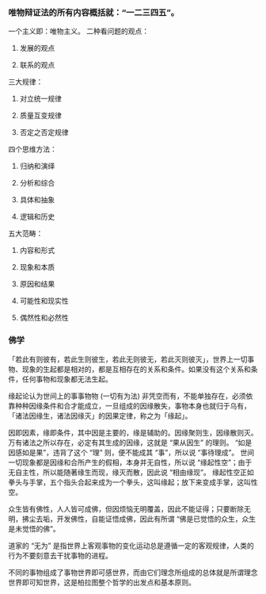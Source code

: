 ### 唯物辩证法的所有内容概括就：“一二三四五”。

一个主义即：唯物主义。
二种看问题的观点：

1. 发展的观点

2. 联系的观点

三大规律：

1. 对立统一规律

2. 质量互变规律

3. 否定之否定规律

四个思维方法：

1. 归纳和演绎

2. 分析和综合

3. 具体和抽象

4. 逻辑和历史

五大范畴：

1. 内容和形式

2. 现象和本质

3. 原因和结果

4. 可能性和现实性

5. 偶然性和必然性

### 佛学

「若此有则彼有，若此生则彼生，若此无则彼无，若此灭则彼灭」，世界上一切事物、现象的生起都是相对的，都是互相存在的关系和条件。如果没有这个关系和条件，任何事物和现象都无法生起。

缘起论认为世间上的事事物物 (一切有为法) 非凭空而有，不能单独存在，必须依靠种种因缘条件和合才能成立，一旦组成的因缘散失，事物本身也就归于乌有，「诸法因缘生，诸法因缘灭」的因果定律，称之为「缘起」。

因即因素，缘即条件，其中因是主要的，缘是辅助的。因缘聚则生，因缘散则灭。
万有诸法之所以存在，必定有其生成的因缘，这就是 “果从因生” 的理则。
“如是因感如是果”，违背了这个 “理” 则，便不能成其 “事”，所以说 “事待理成”。
世间一切现象都是因缘和合所产生的假相，本身并无自性，所以说 “缘起性空”；由于无自主性，所以能随著缘生而现，缘灭而散，因此说 “相由缘现”。
缘起性空正如拳头与手掌，五个指头合起来成为一个拳头，这叫缘起；放下来变成手掌，这叫性空。

众生皆有佛性，人人皆可成佛，但因烦恼无明覆盖，因此不能证得；只要断除无明，拂尘去垢，开发佛性，自能证悟成佛，因此有所谓 “佛是已觉悟的众生，众生是未觉悟的佛”。

道家的 “无为” 是指世界上客观事物的变化运动总是遵循一定的客观规律，人类的行为不要刻意去干扰事物的进程。

不同的事物组成了事物世界即可感世界，而由它们理念所组成的总体就是所谓理念世界即可知世界，这是柏拉图整个哲学的出发点和基本原则。
